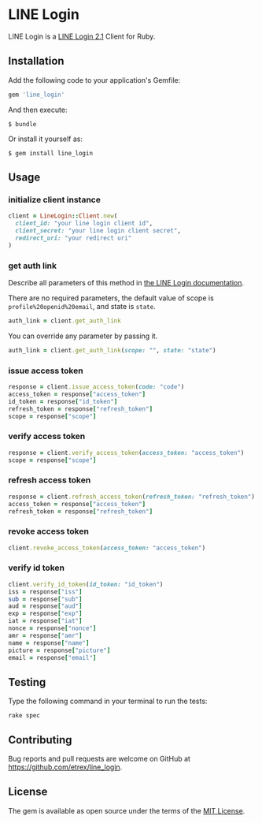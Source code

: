 # LINE Login

LINE Login is a [LINE Login 2.1](https://developers.line.biz/en/reference/line-login/) Client for Ruby.

## Installation

Add the following code to your application's Gemfile:

```ruby
gem 'line_login'
```

And then execute:

    $ bundle

Or install it yourself as:

    $ gem install line_login

## Usage

### initialize client instance

```ruby
client = LineLogin::Client.new(
  client_id: "your line login client id",
  client_secret: "your line login client secret",
  redirect_uri: "your redirect uri"
)
```

### get auth link

Describe all parameters of this method in [the LINE Login documentation](https://developers.line.biz/en/docs/line-login/integrate-line-login/#making-an-authorization-request).

There are no required parameters, the default value of scope is `profile%20openid%20email`, and state is `state`.

```ruby
auth_link = client.get_auth_link
```

You can override any parameter by passing it.

```ruby
auth_link = client.get_auth_link(scope: "", state: "state")
```

### issue access token

```ruby
response = client.issue_access_token(code: "code")
access_token = response["access_token"]
id_token = response["id_token"]
refresh_token = response["refresh_token"]
scope = response["scope"]
```

### verify access token

```ruby
response = client.verify_access_token(access_token: "access_token")
scope = response["scope"]
```


### refresh access token

```ruby
response = client.refresh_access_token(refresh_token: "refresh_token")
access_token = response["access_token"]
refresh_token = response["refresh_token"]
```

### revoke access token

```ruby
client.revoke_access_token(access_token: "access_token")
```

### verify id token

```ruby
client.verify_id_token(id_token: "id_token")
iss = response["iss"]
sub = response["sub"]
aud = response["aud"]
exp = response["exp"]
iat = response["iat"]
nonce = response["nonce"]
amr = response["amr"]
name = response["name"]
picture = response["picture"]
email = response["email"]
```

## Testing

Type the following command in your terminal to run the tests:

```
rake spec
```

## Contributing

Bug reports and pull requests are welcome on GitHub at https://github.com/etrex/line_login.

## License

The gem is available as open source under the terms of the [MIT License](https://opensource.org/licenses/MIT).

